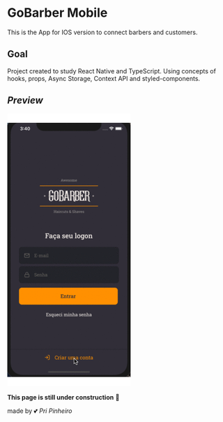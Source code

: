 # GoBarber Mobile

This is the App for IOS version to connect barbers and customers.


## Goal 

Project created to study React Native and TypeScript.
Using concepts of hooks, props, Async Storage, Context API and styled-components.

## _Preview_

![](/src/assets/out.gif)


**This page is still under construction** :construction_worker:

made by :two_hearts: _Pri Pinheiro_